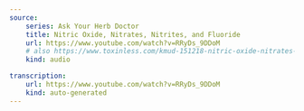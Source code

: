 ```yaml
---
source:
    series: Ask Your Herb Doctor
    title: Nitric Oxide, Nitrates, Nitrites, and Fluoride
    url: https://www.youtube.com/watch?v=RRyDs_9DDoM
    # also https://www.toxinless.com/kmud-151218-nitric-oxide-nitrates-nitrites-fluoride.mp3
    kind: audio

transcription:
    url: https://www.youtube.com/watch?v=RRyDs_9DDoM
    kind: auto-generated
---
```

